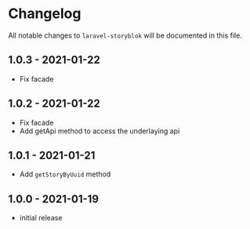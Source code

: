 # Changelog

All notable changes to `laravel-storyblok` will be documented in this file.

## 1.0.3 - 2021-01-22

- Fix facade

## 1.0.2 - 2021-01-22

- Fix facade
- Add getApi method to access the underlaying api

## 1.0.1 - 2021-01-21

- Add `getStoryByUuid` method

## 1.0.0 - 2021-01-19

- initial release
